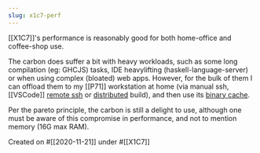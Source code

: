 ```yaml
---
slug: x1c7-perf
---
```


[[X1C7]]'s performance is reasonably good for both home-office and coffee-shop use. 

The carbon does suffer a bit with heavy workloads, such as some long compilation (eg: GHCJS) tasks, IDE heavylifting (haskell-language-server) or when using complex (bloated) web apps. However, for the bulk of them I can offload them to my [[P71]] workstation at home (via manual ssh, [[VSCode]] [remote ssh][vsr] or [distributed](https://nixos.wiki/wiki/Distributed_build) build), and then use its [binary cache](https://nixos.wiki/wiki/Binary_Cache). 

Per the pareto principle, the carbon is still a delight to use, although one must be aware of this compromise in performance, and not to mention memory (16G max RAM).

[vsr]: https://code.visualstudio.com/docs/remote/ssh

Created on #[[2020-11-21]] under #[[X1C7]]